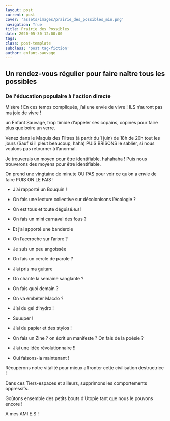 ```yaml
---
layout: post
current: post
cover: 'assets/images/prairie_des_possibles_min.png'
navigation: True
title: Prairie des Possibles
date: 2020-05-30 12:00:00
tags:
class: post-template
subclass: 'post tag-fiction'
author: enfant-sauvage
---
```


## Un rendez-vous régulier pour faire naître tous les possibles
### De l'éducation populaire à l'action directe

Misère ! En ces temps compliqués, j’ai une envie de vivre ! ILS n’auront pas ma joie de vivre ! 

un Enfant Sauvage, trop timide d’appeler ses copains, copines pour faire plus que boire un verre. 

Venez dans le Maquis des Filtres (à partir du 1 juin) de 18h de 20h tout les jours (Sauf si il pleut beaucoup, haha) PUIS BRISONS le sablier, si nous voulons pas retourner à l’anormal.

Je trouverais un moyen pour être identifiable, hahahaha ! 
Puis nous trouverons des moyens pour être identifiable. 

On prend une vingtaine de minute OU PAS pour voir ce qu’on a envie de faire PUIS ON LE FAIS !

- J’ai rapporté un Bouquin !
- On fais une lecture collective sur décolonisons l’écologie ? 

- On est tous et toute déguisé.e.s!
- On fais un mini carnaval des fous ?

- Et j’ai apporté une banderole
- On l’accroche sur l’arbre ?

- Je suis un peu angoissée
- On fais un cercle de parole ?

- J’ai pris ma guitare
- On chante la semaine sanglante ?

- On fais quoi demain ?
- On va embêter Macdo ?

- J’ai du gel d’hydro !
- Suuuper !

- J’ai du papier et des stylos !
- On fais un Zine ? on écrit un manifeste ? On fais de la poésie ?

- J’ai une idée révolutionnaire !!
- Oui faisons-la maintenant !

Récupérons notre vitalité pour mieux affronter cette civilisation destructrice !

Dans ces Tiers-espaces et ailleurs, supprimons les comportements oppressifs.

Goûtons ensemble des petits bouts d’Utopie tant que nous le pouvons encore !

A mes AMI.E.S !
